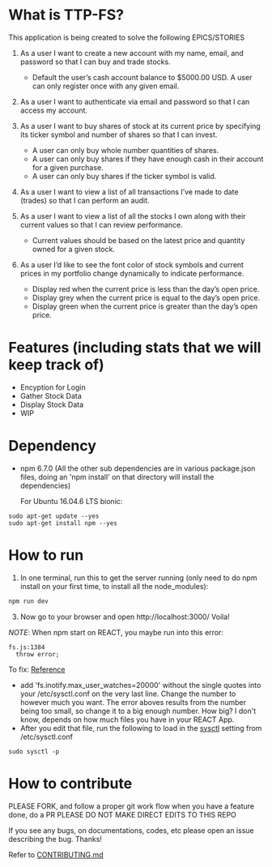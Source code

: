 # What is TTP-FS?

This application is being created to solve the following EPICS/STORIES 

1) As a user I want to create a new account with my name, email, and password so
that I can buy and trade stocks.
   * Default the user’s cash account balance to $5000.00 USD.
A user can only register once with any given email.
2) As a user I want to authenticate via email and password so that I can access my
account.
3) As a user I want to buy shares of stock at its current price by specifying its
ticker symbol and number of shares so that I can invest.    
   * A user can only buy whole number quantities of shares.  
   * A user can only buy shares if they have enough cash in their account for a
given purchase.  
   * A user can only buy shares if the ticker symbol is valid.
4) As a user I want to view a list of all transactions I’ve made to date (trades) so that
I can perform an audit.  

5) As a user I want to view a list of all the stocks I own along with their current
values so that I can review performance.
   * Current values should be based on the latest price and quantity owned for a
given stock.
6) As a user I’d like to see the font color of stock symbols and current prices in my
portfolio change dynamically to indicate performance.  
   * Display red when the current price is less than the day’s open price.
   * Display grey when the current price is equal to the day’s open price.
   * Display green when the current price is greater than the day’s open price.

# Features (including stats that we will keep track of)
  - Encyption for Login
  - Gather Stock Data
  - Display Stock Data
  - WIP

# Dependency
* npm 6.7.0 (All the other sub dependencies are in various package.json files, doing an 'npm install' on that directory will install the dependencies)

  For Ubuntu 16.04.6 LTS bionic:
```shell
sudo apt-get update --yes
sudo apt-get install npm --yes
```


# How to run

  1. In one terminal, run this to get the server running (only need to do npm install on your first time, to install all the node_modules):
  ```bash
  npm run dev
  ```

  3. Now go to your browser and open http://localhost:3000/
    Voila!

  *NOTE*: When npm start on REACT, you maybe run into this error:
  ```
  fs.js:1384
    throw error;
  ``` 
  To fix:  [Reference](https://github.com/facebook/jest/issues/3254)

  * add 'fs.inotify.max_user_watches=20000' without the single quotes into your /etc/sysctl.conf on the very last line. Change the number to however much you want. The error aboves results from the number being too small, so change it to a big enough number. How big? I don't know, depends on how much files you have in your REACT App.
  * After you edit that file, run the following to load in the [sysctl](https://linux.die.net/man/8/sysctl) setting from /etc/sysctl.conf
  ```shell
  sudo sysctl -p
  ```  

# How to contribute
  PLEASE FORK, and follow a proper git work flow
  when you have a feature done, do a PR
  PLEASE DO NOT MAKE DIRECT EDITS TO THIS REPO

  If you see any bugs, on documentations, codes, etc please open an issue describing the bug. Thanks!

  Refer to [CONTRIBUTING.md](./CONTRIBUTING.md)


